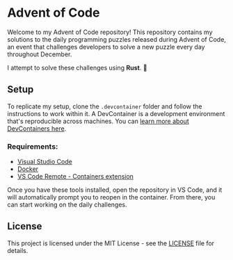 # Advent of Code

Welcome to my Advent of Code repository! This repository contains my solutions to the daily programming puzzles released during Advent of Code, an event that challenges developers to solve a new puzzle every day throughout December. 

I attempt to solve these challenges using **Rust**. 🦀

## Setup

To replicate my setup, clone the `.devcontainer` folder and follow the instructions to work within it. A DevContainer is a development environment that's reproducible across machines. You can [learn more about DevContainers here](https://code.visualstudio.com/docs/devcontainers/containers).

### Requirements:
- [Visual Studio Code](https://code.visualstudio.com/)
- [Docker](https://www.docker.com/get-started)
- [VS Code Remote - Containers extension](https://marketplace.visualstudio.com/items?itemName=ms-vscode-remote.remote-containers)

Once you have these tools installed, open the repository in VS Code, and it will automatically prompt you to reopen in the container. From there, you can start working on the daily challenges.

## License

This project is licensed under the MIT License - see the [LICENSE](./LICENSE) file for details.

